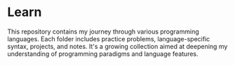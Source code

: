 # Learn
This repository contains my journey through various programming languages. Each folder includes practice problems, language-specific syntax, projects, and notes. It's a growing collection aimed at deepening my understanding of programming paradigms and language features.
